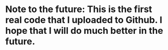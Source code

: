 # Note to the future: This is the first real code that I uploaded to Github. I hope that I will do much better in the future.
